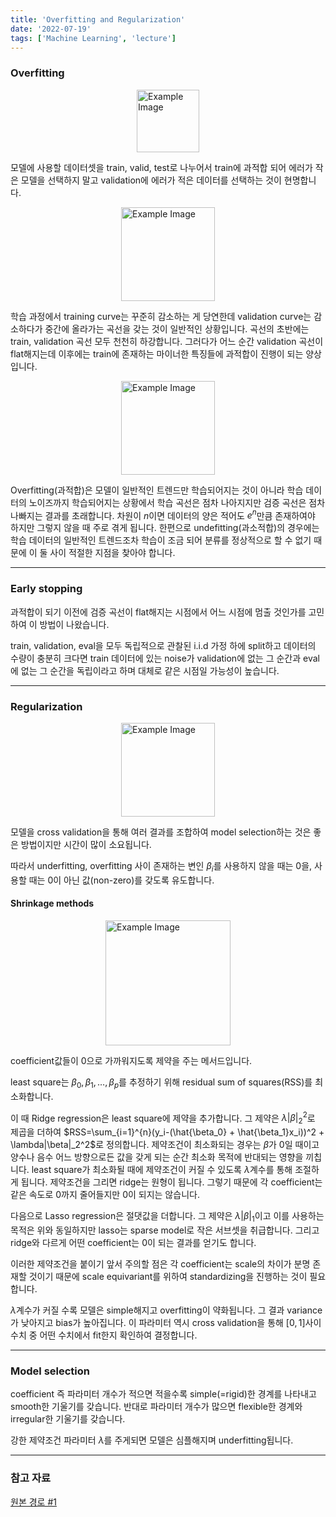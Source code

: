 ```yaml
---
title: 'Overfitting and Regularization'
date: '2022-07-19'
tags: ['Machine Learning', 'lecture']
---
```


### Overfitting

<img src="https://encrypted-tbn0.gstatic.com/images?q=tbn:ANd9GcTfyZujKWwrLfuHBADbRrfaj8DUnjATuNYitA&s" alt="Example Image" style="display: block; margin: 0 auto; height:100;" />

모델에 사용할 데이터셋을 train, valid, test로 나누어서 train에 과적합 되어 에러가 작은 모델을 선택하지 말고 validation에 에러가 적은 데이터를 선택하는 것이 현명합니다.

<img src="https://miro.medium.com/v2/resize:fit:1400/1*0VWDpLIRcMTssDf-zyOR4w.jpeg" alt="Example Image" style="display: block; margin: 0 auto; height:150;" />

학습 과정에서 training curve는 꾸준히 감소하는 게 당연한데 validation curve는 감소하다가 중간에 올라가는 곡선을 갖는 것이 일반적인 상황입니다. 곡선의 초반에는 train, validation 곡선 모두 천천히 하강합니다. 그러다가 어느 순간 validation 곡선이 flat해지는데 이후에는 train에 존재하는 마이너한 특징들에 과적합이 진행이 되는 양상입니다.

<img src="https://cdn.prod.website-files.com/614c82ed388d53640613982e/6360ef26a44bba38e5a48fb2_good-fitting-model-vs-overfitting-model-1.png" alt="Example Image" style="display: block; margin: 0 auto; height:150;" />

Overfitting(과적합)은 모델이 일반적인 트렌드만 학습되어지는 것이 아니라 학습 데이터의 노이즈까지 학습되어지는 상황에서 학습 곡선은 점차 나아지지만 검증 곡선은 점차 나빠지는 결과를 초래합니다. 차원이 $n$이면 데이터의 양은 적어도 $e^n$만큼 존재하여야 하지만 그렇지 않을 때 주로 겪게 됩니다. 한편으로 undefitting(과소적합)의 경우에는 학습 데이터의 일반적인 트렌드조차 학습이 조금 되어 분류를 정상적으로 할 수 없기 때문에 이 둘 사이 적절한 지점을 찾아야 합니다.

---

### Early stopping

과적합이 되기 이전에 검증 곡선이 flat해지는 시점에서 어느 시점에 멈출 것인가를 고민하여 이 방법이 나왔습니다.

train, validation, eval을 모두 독립적으로 관찰된 i.i.d 가정 하에 split하고 데이터의 수량이 충분히 크다면 train 데이터에 있는 noise가 validation에 없는 그 순간과 eval에 없는 그 순간을 독립이라고 하며 대체로 같은 시점일 가능성이 높습니다.

---

### Regularization

<img src="https://ethanwicker.com/assets/img/2021-03-03-regularization-ridge-regression-lasso-001-fig-1.png" alt="Example Image" style="display: block; margin: 0 auto; height:150;" />

모델을 cross validation을 통해 여러 결과를 조합하여 model selection하는 것은 좋은 방법이지만 시간이 많이 소요됩니다.

따라서 underfitting, overfitting 사이 존재하는 변인 $\beta_i$를 사용하지 않을 때는 0을, 사용할 때는 0이 아닌 값(non-zero)를 갖도록 유도합니다.

#### Shrinkage methods

<img src="https://journals.sagepub.com/cms/10.1177/1536867X20909697/asset/989c252a-d88a-45dc-8cc7-ee313b9aa8c9/assets/images/large/10.1177_1536867x20909697-fig1.jpg" alt="Example Image" style="display: block; margin: 0 auto; height:200;" />

coefficient값들이 0으로 가까워지도록 제약을 주는 메서드입니다.

least square는 $\beta_0, \beta_1, \dots, \beta_p$를 추정하기 위해 residual sum of squares(RSS)를 최소화합니다.

이 때 Ridge regression은 least square에 제약을 추가합니다. 그 제약은 $\lambda|\beta|_2^2$로 제곱을 더하여 $RSS=\sum_{i=1}^{n}(y_i-(\hat{\beta_0} + \hat{\beta_1}x_i))^2 + \lambda|\beta|_2^2$로 정의합니다. 제약조건이 최소화되는 경우는 $\beta$가 0일 때이고 양수나 음수 어느 방향으로든 값을 갖게 되는 순간 최소화 목적에 반대되는 영향을 끼칩니다. least square가 최소화될 때에 제약조건이 커질 수 있도록 $\lambda$계수를 통해 조절하게 됩니다. 제약조건을 그리면 ridge는 원형이 됩니다. 그렇기 때문에 각 coefficient는 같은 속도로 0까지 줄어들지만 0이 되지는 않습니다.

다음으로 Lasso regression은 절댓값을 더합니다. 그 제약은 $\lambda|\beta|_1$이고 이를 사용하는 목적은 위와 동일하지만 lasso는 sparse model로 작은 서브셋을 취급합니다. 그리고 ridge와 다르게 어떤 coefficient는 0이 되는 결과를 얻기도 합니다.

이러한 제약조건을 붙이기 앞서 주의할 점은 각 coefficient는 scale의 차이가 분명 존재할 것이기 때문에 scale equivariant를 위하여 standardizing을 진행하는 것이 필요합니다.

$\lambda$계수가 커질 수록 모델은 simple해지고 overfitting이 약화됩니다. 그 결과 variance가 낮아지고 bias가 높아집니다. 이 파라미터 역시 cross validation을 통해 $[0,1]$사이 수치 중 어떤 수치에서 fit한지 확인하여 결정합니다.

---

### Model selection

coefficient 즉 파라미터 개수가 적으면 적을수록 simple(=rigid)한 경계를 나타내고 smooth한 기울기를 갖습니다. 반대로 파라미터 개수가 많으면 flexible한 경계와 irregular한 기울기를 갖습니다.

강한 제약조건 파라미터 $\lambda$를 주게되면 모델은 심플해지며 underfitting됩니다.

---

### 참고 자료

[원본 경로 #1](https://youtu.be/5nVeXPeGDYM?si=GUJ_onQFYi2mXMlt)